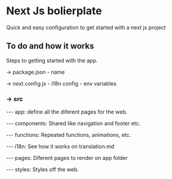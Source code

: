# Next Js bolierplate

Quick and easy configuration to get started with a next js project

## To do and how it works

Steps to getting started with the app.

-> package.json
    - name

-> next.config.js 
    - i18n config
    - env variables
    
### -> src
--- app: define all the diferent pages for the web.

--- components: Shared like navigation and footer etc.

--- functions: Repeated functions, animations, etc.

--- i18n: See how it works on translation.md

--- pages: Diferent pages to render on app folder

--- styles: Styles off the web.